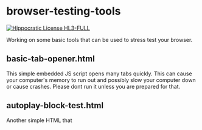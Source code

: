 # browser-testing-tools
[![Hippocratic License HL3-FULL](https://img.shields.io/static/v1?label=Hippocratic%20License&message=HL3-FULL&labelColor=5e2751&color=bc8c3d)](https://firstdonoharm.dev/version/3/0/full.html)

Working on some basic tools that can be used to stress test your browser.
## basic-tab-opener.html
This simple embedded JS script opens many tabs quickly. This can cause your computer's memory to run out and possibly slow your computer down or cause crashes. Please dont run it unless you are prepared for that.
## autoplay-block-test.html
Another simple HTML that 
